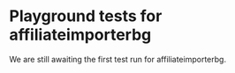 # Playground tests for affiliateimporterbg
We are still awaiting the first test run for affiliateimporterbg.
